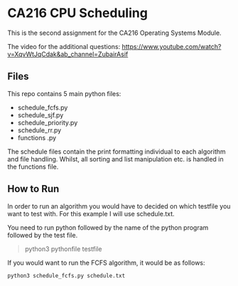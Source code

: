 # CA216 CPU Scheduling


This is the second assignment for the CA216 Operating Systems Module.

The video for the additional questions: https://www.youtube.com/watch?v=XqvWtJqCdak&ab_channel=ZubairAsif

## Files
This repo contains 5 main python files:

 - schedule_fcfs.py
 - schedule_sjf.py
 - schedule_priority.py
 - schedule_rr.py
 - functions .py

The schedule files contain the print formatting individual to each algorithm and file handling. Whilst, all sorting and list manipulation etc. is handled in the functions file.



## How to Run
In order to run an algorithm you would have to decided on which testfile you want to test with. For this example I will use schedule.txt.

You need to run python followed by the name of the python program followed by the test file.

> python3 pythonfile testfile

If you would want to run the FCFS algorithm, it would be as follows:

    python3 schedule_fcfs.py schedule.txt